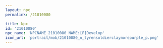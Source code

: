 ```yaml
---
layout: npc
permalink: /21010080

title: Npc
id: '21010080'
npc_name: 'NPCNAME_21010080_NAME:[F]Develop'
icon_url: 'portrait/mob/21010080_n_tyrensoldierclaymorepurple_p.png'
---
```

